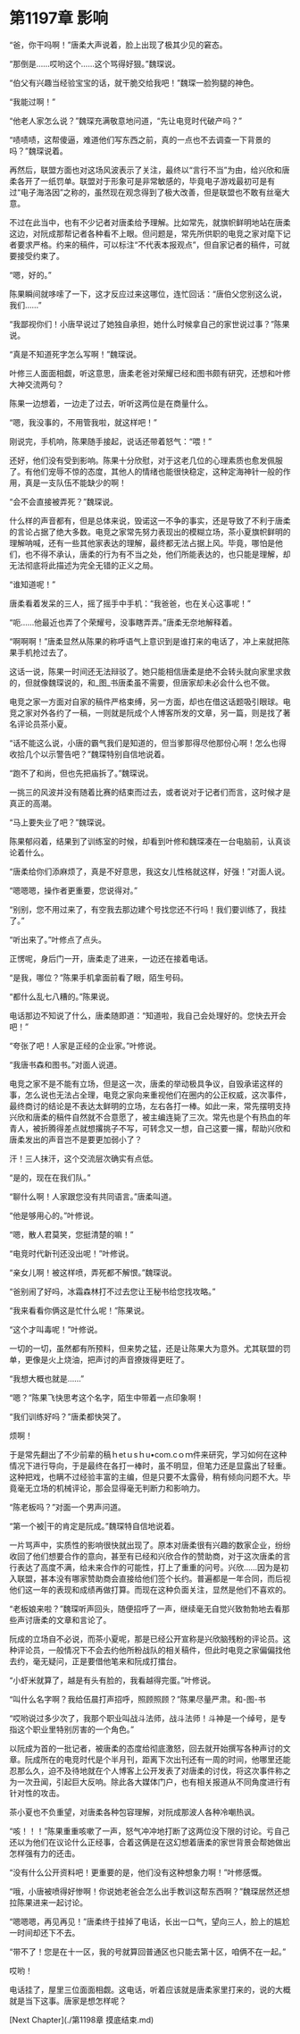 # 第1197章 影响

“爸，你干吗啊！”唐柔大声说着，脸上出现了极其少见的窘态。

“那倒是……哎哟这个……这个骂得好狠。”魏琛说。

“伯父有兴趣当经验宝宝的话，就干脆交给我吧！”魏琛一脸狗腿的神色。

“我能过啊！”

“他老人家怎么说？”魏琛充满敬意地问道，“先让电竞时代破产吗？”

“啧啧啧，这帮傻逼，难道他们写东西之前，真的一点也不去调查一下背景的吗？”魏琛说着。

再然后，联盟方面也对这场风波表示了关注，最终以“言行不当”为由，给兴欣和唐柔各开了一纸罚单。联盟对于形象可是非常敏感的，毕竟电子游戏最初可是有过“电子海洛因”之称的，虽然现在观念得到了极大改善，但是联盟也不敢有丝毫大意。

不过在此当中，也有不少记者对唐柔给予理解。比如常先，就旗帜鲜明地站在唐柔这边，对阮成那帮记者各种看不上眼。但问题是，常先所供职的电竞之家对麾下记者要求严格。约来的稿件，可以标注“不代表本报观点”，但自家记者的稿件，可就要接受约束了。

“嗯，好的。”

陈果瞬间就哆嗦了一下，这才反应过来这哪位，连忙回话：“唐伯父您别这么说，我们……”

“我鄙视你们！小唐早说过了她独自承担，她什么时候拿自己的家世说过事？”陈果说。

“真是不知道死字怎么写啊！”魏琛说。

叶修三人面面相觑，听这意思，唐柔老爸对荣耀已经和图书颇有研究，还想和叶修大神交流两句？

陈果一边想着，一边走了过去，听听这两位是在商量什么。

“嗯，我没事的，不用管我啦，就这样吧！”

刚说完，手机响，陈果随手接起，说话还带着怒气：“喂！”

还好，他们没有受到影响。陈果十分欣慰，对于这老几位的心理素质也愈发佩服了。有他们宠辱不惊的态度，其他人的情绪也能很快稳定，这种定海神针一般的作用，真是一支队伍不能缺少的啊！

“会不会直接被弄死？”魏琛说。

什么样的声音都有，但是总体来说，毁诺这一不争的事实，还是导致了不利于唐柔的言论占据了绝大多数。电竞之家常先努力表现出的模糊立场，茶小夏旗帜鲜明的理解呐喊，还有一些其他家表达的理解，最终都无法占据上风。毕竟，哪怕是他们，也不得不承认，唐柔的行为有不当之处，他们所能表达的，也只能是理解，却无法彻底将此描述为完全无错的正义之局。

“谁知道呢！”

唐柔看着发呆的三人，摇了摇手中手机：“我爸爸，也在关心这事呢！”

“呃……他最近也弄了个荣耀号，没事瞎弄弄。”唐柔无奈地解释着。

“啊啊啊！”唐柔显然从陈果的称呼语气上意识到是谁打来的电话了，冲上来就把陈果手机抢过去了。

这话一说，陈果一时间还无法辩驳了。她只能相信唐柔是绝不会转头就向家里求救的，但就像魏琛说的，和_图_书唐柔虽不需要，但唐家却未必会什么也不做。

电竞之家一方面对自家的稿件严格束缚，另一方面，却也在借这话题吸引眼球。电竞之家对外各约了一稿，一则就是阮成个人博客所发的文章，另一篇，则是找了著名评论员茶小夏。

“话不能这么说，小唐的霸气我们是知道的，但当爹那得尽他那份心啊！怎么也得收拾几个以示警告吧？”魏琛特别自信地说着。

“跑不了和尚，但也先把庙拆了。”魏琛说。

一挑三的风波并没有随着比赛的结束而过去，或者说对于记者们而言，这时候才是真正的高潮。

“马上要失业了吧？”魏琛说。

陈果郁闷着，结果到了训练室的时候，却看到叶修和魏琛凑在一台电脑前，认真谈论着什么。

“唐柔给你们添麻烦了，真是不好意思，我这女儿性格就这样，好强！”对面人说。

“嗯嗯嗯，操作者更重要，您说得对。”

“别别，您不用过来了，有空我去那边建个号找您还不行吗！我们要训练了，我挂了。”

“听出来了。”叶修点了点头。

正愣呢，身后门一开，唐柔走了进来，一边还在接着电话。

“是我，哪位？”陈果手机拿面前看了眼，陌生号码。

“都什么乱七八糟的。”陈果说。

电话那边不知说了什么，唐柔随即道：“知道啦，我自己会处理好的。您快去开会吧！”

“夸张了吧！人家是正经的企业家。”叶修说。

“我唐书森和图书。”对面人说道。

电竞之家不是不能有立场，但是这一次，唐柔的举动极具争议，自毁承诺这样的事，怎么说也无法占全理，电竞之家向来重视他们在圈内的公正权威，这次事件，最终商讨的结论是不表达太鲜明的立场，左右各打一棒。如此一来，常先摆明支持兴欣和唐柔的稿件自然就不合意愿了，被主编连毙了三次。常先也是个有热血的年青人，被折腾得差点就想撂挑子不写，可转念又一想，自己这要一撂，帮助兴欣和唐柔发出的声音岂不是要更加弱小了？

汗！三人抹汗，这个交流层次确实有点低。

“是的，现在在我们队。”

“聊什么啊！人家跟您没有共同语言。”唐柔叫道。

“他是够用心的。”叶修说。

“嗯，散人君莫笑，您挺清楚的嘛！”

“电竞时代新刊还没出呢！”叶修说。

“亲女儿啊！被这样喷，弄死都不解恨。”魏琛说。

“爸别闹了好吗，冰霜森林打不过去您让王秘书给您找攻略。”

“我来看看你俩这是忙什么呢！”陈果说。

“这个才叫毒呢！”叶修说。

一切的一切，虽然都有所预料，但来势之猛，还是让陈果大为意外。尤其联盟的罚单，更像是火上烧油，把声讨的声音撩拨得更旺了。

“我想大概也就是……”

“嗯？”陈果飞快思考这个名字，陌生中带着一点印象啊！

“我们训练好吗？”唐柔都快哭了。

烦啊！

于是常先翻出了不少前辈的稿ｈetｕsｈu•com.cｏｍ件来研究，学习如何在这种情况下进行导向，于是最终在各打一棒时，虽不明显，但笔力还是显露出了轻重。这种把戏，也瞒不过经验丰富的主编，但是只要不太露骨，稍有倾向问题不大。毕竟毫无立场的机械评论，那会显得毫无判断力和影响力。

“陈老板吗？”对面一个男声问道。

“第一个被|干的肯定是阮成。”魏琛特自信地说着。

一片骂声中，实质性的影响很快就出现了。原本对唐柔很有兴趣的数家企业，纷纷收回了他们想要合作的意向，甚至有已经和兴欣合作的赞助商，对于这次唐柔的言行表达了高度不满，给未来合作的可能性，打上了重重的问号。兴欣……因为是初入联盟，甚本没有哪家赞助商会直接给他们签个长约。普遍都是一年合同，而后视他们这一年的表现和成绩再做打算。而现在这种负面关注，显然是他们不喜欢的。

“老板娘来啦？”魏琛听声回头，随便招呼了一声，继续毫无自觉兴致勃勃地去看那些声讨唐柔的文章和言论了。

阮成的立场自不必说，而茶小夏呢，那是已经公开宣称是兴欣脑残粉的评论员。这种评论员，一般情况下不会去约他所粉战队的相关稿件，但此时电竞之家偏偏找他去约，毫无疑问，正是要借他笔来和阮成打擂台。

“小虾米就算了，越是有头有脸的，我看越得完蛋。”叶修说。

“叫什么名字啊？我给伍晨打声招呼，照顾照顾？”陈果尽量严肃。和-图-书

“哎哟说过多少次了，我那个职业叫战斗法师，战斗法师！斗神是一个绰号，是专指这个职业里特别厉害的一个角色。”

以阮成为首的一批记者，被唐柔的态度给彻底激怒，回去就开始撰写各种声讨的文章。阮成所在的电竞时代是个半月刊，距离下次出刊还有一周的时间，他哪里还能忍那么久，迫不及待地就在个人博客上公开发表了对唐柔的讨伐，将这次事件称之为一次丑闻，引起巨大反响。除此各大媒体门户，也有相关报道从不同角度进行有针对性的攻击。

茶小夏也不负重望，对唐柔各种包容理解，对阮成那波人各种冷嘲热讽。

“咳！！！”陈果重重咳嗽了一声，怒气冲冲地打断了这两位没下限的讨论。亏自己还以为他们在议论什么正经事，合着这俩是在这幻想着唐柔的家世背景会帮她做出怎样强有力的还击。

“没有什么公开资料吧！更重要的是，他们没有这种想象力啊！”叶修感慨。

“哦，小唐被喷得好惨啊！你说她老爸会怎么出手教训这帮东西啊？”魏琛居然还想拉陈果进来一起讨论。

“嗯嗯嗯，再见再见！”唐柔终于挂掉了电话，长出一口气，望向三人，脸上的尴尬一时间却还下不去。

“带不了！您是在十一区，我的号就算回普通区也只能去第十区，咱俩不在一起。”

哎哟！

电话挂了，屋里三位面面相觑。这电话，听着应该就是唐柔家里打来的，说的大概就是当下这事。唐家是想怎样呢？



[Next Chapter](./第1198章 摸底结束.md)